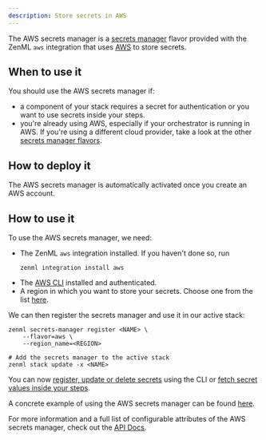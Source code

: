 ```yaml
---
description: Store secrets in AWS
---
```


The AWS secrets manager is a [secrets manager](./overview.md) flavor provided with
the ZenML `aws` integration that uses [AWS](https://aws.amazon.com/secrets-manager/)
to store secrets.

## When to use it

You should use the AWS secrets manager if:
* a component of your stack requires a secret for authentication or you want 
to use secrets inside your steps.
* you're already using AWS, especially if your orchestrator is running in AWS.
If you're using a different cloud provider, take a look at the other [secrets manager flavors](./overview.md#secrets-manager-flavors).
## How to deploy it

The AWS secrets manager is automatically activated once you create an AWS account.

## How to use it

To use the AWS secrets manager, we need:
* The ZenML `aws` integration installed. If you haven't done so, run 
    ```shell
    zenml integration install aws
    ```
* The [AWS CLI](https://docs.aws.amazon.com/cli/latest/userguide/getting-started-install.html) installed and authenticated.
* A region in which you want to store your secrets. Choose one from the list [here](https://docs.aws.amazon.com/general/latest/gr/rande.html#regional-endpoints).

We can then register the secrets manager and use it in our active stack:
```shell
zenml secrets-manager register <NAME> \
    --flavor=aws \
    --region_name=<REGION>

# Add the secrets manager to the active stack
zenml stack update -x <NAME>
```

You can now [register, update or delete secrets](./overview.md#in-the-cli) using the CLI or [fetch secret values inside your steps](./overview.md#in-a-zenml-step).

A concrete example of using the AWS secrets manager can be found 
[here](https://github.com/zenml-io/zenml/tree/main/examples/cloud_secrets_manager).

For more information and a full list of configurable attributes of the AWS secrets manager, check out the 
[API Docs](https://apidocs.zenml.io/latest/api_docs/integrations/#zenml.integrations.aws.secrets_managers.aws_secrets_manager.AWSSecretsManager).
